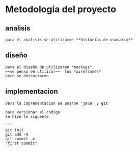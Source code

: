 #   Metodologia del proyecto

## analisis
    para el analisis se utilizaron **historias de ususario**
## diseño
    para el diseño de utilizaron *mockups*,
    ~~se penso en utilizar~~  los *wireframes* 
    pero se descartaron
## implementacion
    para la imprementacion se usaron 'java' y git

    para versionar el codigo 
    se hizo lo siguente

    ```
    git init
    git add -A
    git commit -m
    "first commit"
    ```